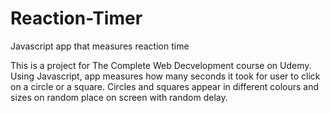 # Reaction-Timer
Javascript app that measures reaction time

This is a project for The Complete Web Decvelopment course on Udemy.
Using Javascript, app measures how many seconds it took for user to click on a circle or a square. Circles and squares appear in different colours and sizes on random place on screen with random delay.
